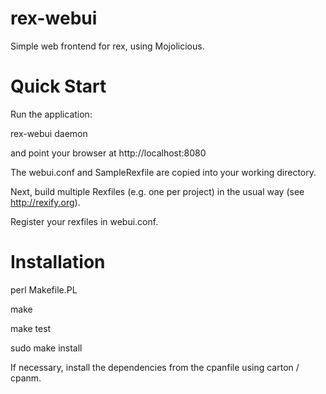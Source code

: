 rex-webui
=========

Simple web frontend for rex, using Mojolicious.



Quick Start
===========

Run the application:

  rex-webui daemon

and point your browser at http://localhost:8080

The webui.conf and SampleRexfile are copied into your working directory.

Next, build multiple Rexfiles (e.g. one per project) in the usual way (see http://rexify.org).

Register your rexfiles in webui.conf.



Installation
============

  perl Makefile.PL

  make

  make test

  sudo make install

If necessary, install the dependencies from the cpanfile using carton / cpanm.


